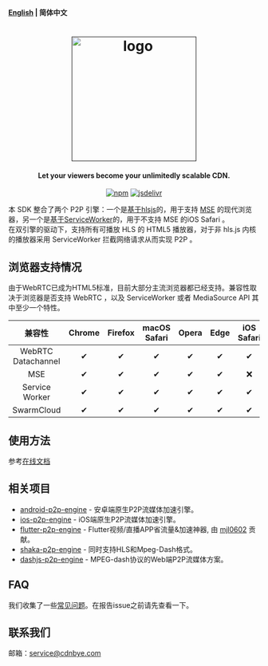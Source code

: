 **[English](README.md) | 简体中文**

<h1 align="center"><a href="" target="_blank" rel="noopener noreferrer"><img width="250" src="https://swarmcloud.net/logo.png" alt="logo"></a></h1>
<h4 align="center">Let your viewers become your unlimitedly scalable CDN.</h4>
<p align="center">
  <a href="https://www.npmjs.com/package/swarmcloud-hls"><img src="https://img.shields.io/npm/v/swarmcloud-hls.svg?style=flat" alt="npm"></a>
  <a href="https://www.jsdelivr.com/package/npm/swarmcloud-hls"><img src="https://data.jsdelivr.com/v1/package/npm/swarmcloud-hls/badge" alt="jsdelivr"></a>
</p>

本 SDK 整合了两个 P2P 引擎：一个是[基于hlsjs](https://swarmcloud.net/views/web/introduction.html)的，用于支持 [MSE]() 的现代浏览器，另一个是[基于ServiceWorker](https://swarmcloud.net/views/hls-sw/introduction.html)的，用于不支持 MSE 的iOS Safari 。
<br>
在双引擎的驱动下，支持所有可播放 HLS 的 HTML5 播放器，对于非 hls.js 内核的播放器采用 ServiceWorker 拦截网络请求从而实现 P2P 。

## 浏览器支持情况
由于WebRTC已成为HTML5标准，目前大部分主流浏览器都已经支持。兼容性取决于浏览器是否支持 WebRTC ，以及 ServiceWorker 或者 MediaSource API 其中至少一个特性。

 兼容性|Chrome | Firefox | macOS Safari| Opera | Edge | iOS Safari | IE | 
:-: | :-: | :-: | :-: | :-: | :-:| :-:| :-:
 WebRTC Datachannel | ✔ | ✔  | ✔  |  ✔ | ✔ | ✔  |  ❌ |
 MSE                | ✔  | ✔  | ✔  | ✔ | ✔ | ❌ |  ❌ |
 Service Worker     | ✔ | ✔  | ✔  | ✔  | ✔ | ✔  |  ❌ |
 SwarmCloud         | ✔ | ✔  | ✔  |  ✔ | ✔ |  ✔ |  ❌ |

## 使用方法
参考[在线文档](https://swarmcloud.net/cn/views/hls/usage.html)

## 相关项目
- [android-p2p-engine](https://gitee.com/cdnbye/android-p2p-engine) - 安卓端原生P2P流媒体加速引擎。
- [ios-p2p-engine](https://gitee.com/cdnbye/ios-p2p-engine) - iOS端原生P2P流媒体加速引擎。
- [flutter-p2p-engine](https://gitee.com/cdnbye/flutter-p2p-engine) - Flutter视频/直播APP省流量&加速神器, 由 [mjl0602](https://github.com/mjl0602) 贡献。
- [shaka-p2p-engine](https://github.com/cdnbye/shaka-p2p-engine) - 同时支持HLS和Mpeg-Dash格式。
- [dashjs-p2p-engine](https://github.com/cdnbye/dashjs-p2p-engine) - MPEG-dash协议的Web端P2P流媒体方案。

## FAQ
我们收集了一些[常见问题](https://swarmcloud.net/cn/views/FAQ.html)。在报告issue之前请先查看一下。

## 联系我们
邮箱：service@cdnbye.com

